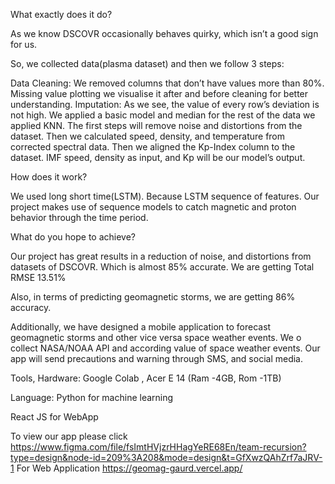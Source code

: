 What exactly does it do?

As we know DSCOVR occasionally behaves quirky, which isn’t a good sign for us.

So, we collected data(plasma dataset) and then we follow 3 steps:

Data Cleaning: We removed columns that don’t have values more than 80%.
Missing value plotting we visualise it after and before cleaning for better understanding.
Imputation: As we see, the value of every row’s deviation is not high. We applied a basic model and median for the rest of the data we applied KNN. The first steps will remove noise and distortions from the dataset. Then we calculated speed, density, and temperature from corrected spectral data.
Then we aligned the Kp-Index column to the dataset. IMF speed, density as input, and Kp will be our model’s output.


How does it work?

We used long short time(LSTM). Because LSTM sequence of features. Our project makes use of sequence models to catch magnetic and proton behavior through the time period.




What do you hope to achieve?

Our project has great results in a reduction of noise, and distortions from datasets of DSCOVR. Which is almost 85% accurate. We are getting Total RMSE 13.51%



Also, in terms of predicting geomagnetic storms, we are getting 86% accuracy.



Additionally, we have designed a mobile application to forecast geomagnetic storms and other vice versa space weather events. We o collect NASA/NOAA API and according value of space weather events. Our app will send precautions and warning through SMS, and social media.



Tools, Hardware: Google Colab , Acer E 14 (Ram -4GB, Rom -1TB)

Language: Python for machine learning

React JS for WebApp

 To view our app please click https://www.figma.com/file/fsImtHVjzrHHagYeRE68En/team-recursion?type=design&node-id=209%3A208&mode=design&t=GfXwzQAhZrf7aJRV-1
 For Web Application https://geomag-gaurd.vercel.app/

